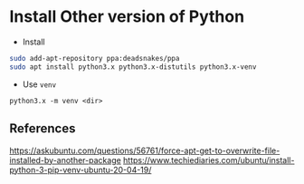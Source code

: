 # Install Other version of Python

* Install
```bash
sudo add-apt-repository ppa:deadsnakes/ppa
sudo apt install python3.x python3.x-distutils python3.x-venv
```

* Use `venv`

```
python3.x -m venv <dir>
```

## References

<https://askubuntu.com/questions/56761/force-apt-get-to-overwrite-file-installed-by-another-package>
<https://www.techiediaries.com/ubuntu/install-python-3-pip-venv-ubuntu-20-04-19/>

